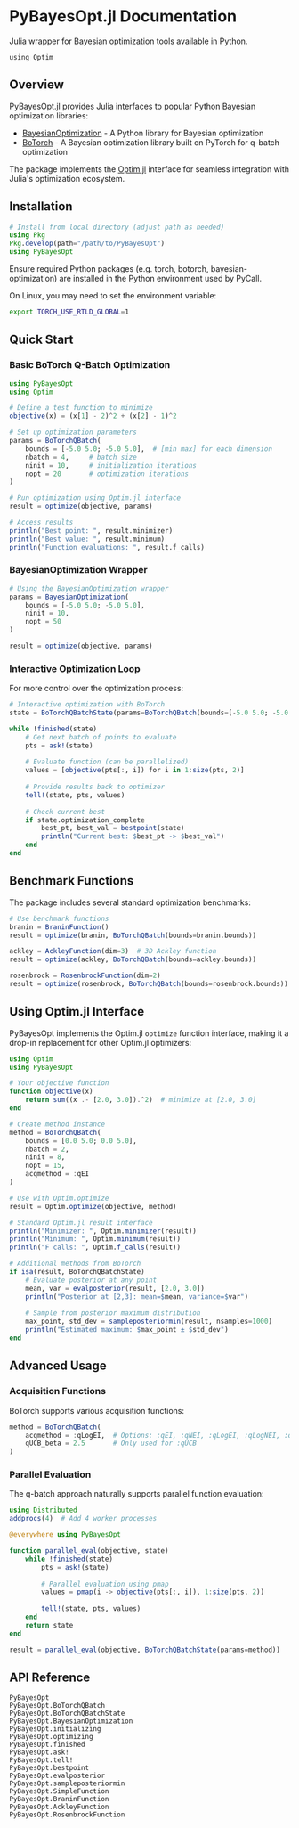 # PyBayesOpt.jl Documentation

Julia wrapper for Bayesian optimization tools available in Python.

```@setup index
using Optim
```

## Overview

PyBayesOpt.jl provides Julia interfaces to popular Python Bayesian optimization libraries:

- [BayesianOptimization](https://github.com/bayesian-optimization/BayesianOptimization) - A Python library for Bayesian optimization
- [BoTorch](https://botorch.org/) - A Bayesian optimization library built on PyTorch for q-batch optimization

The package implements the [Optim.jl](https://github.com/JuliaNLSolvers/Optim.jl) interface for seamless integration with Julia's optimization ecosystem.

## Installation

```julia
# Install from local directory (adjust path as needed)
using Pkg
Pkg.develop(path="/path/to/PyBayesOpt")
using PyBayesOpt
```

Ensure required Python packages (e.g. torch, botorch, bayesian-optimization) are installed in the Python environment used by PyCall.

On Linux, you may need to set the environment variable:
```bash
export TORCH_USE_RTLD_GLOBAL=1
```

## Quick Start

### Basic BoTorch Q-Batch Optimization

```julia
using PyBayesOpt
using Optim

# Define a test function to minimize
objective(x) = (x[1] - 2)^2 + (x[2] - 1)^2

# Set up optimization parameters
params = BoTorchQBatch(
    bounds = [-5.0 5.0; -5.0 5.0],  # [min max] for each dimension  
    nbatch = 4,     # batch size
    ninit = 10,     # initialization iterations
    nopt = 20       # optimization iterations
)

# Run optimization using Optim.jl interface
result = optimize(objective, params)

# Access results
println("Best point: ", result.minimizer)
println("Best value: ", result.minimum)
println("Function evaluations: ", result.f_calls)
```

### BayesianOptimization Wrapper

```julia
# Using the BayesianOptimization wrapper
params = BayesianOptimization(
    bounds = [-5.0 5.0; -5.0 5.0],
    ninit = 10,
    nopt = 50
)

result = optimize(objective, params)
```

### Interactive Optimization Loop

For more control over the optimization process:

```julia
# Interactive optimization with BoTorch
state = BoTorchQBatchState(params=BoTorchQBatch(bounds=[-5.0 5.0; -5.0 5.0]))

while !finished(state)
    # Get next batch of points to evaluate
    pts = ask!(state)
    
    # Evaluate function (can be parallelized)
    values = [objective(pts[:, i]) for i in 1:size(pts, 2)]
    
    # Provide results back to optimizer
    tell!(state, pts, values)
    
    # Check current best
    if state.optimization_complete
        best_pt, best_val = bestpoint(state)
        println("Current best: $best_pt -> $best_val")
    end
end
```

## Benchmark Functions

The package includes several standard optimization benchmarks:

```julia
# Use benchmark functions
branin = BraninFunction()
result = optimize(branin, BoTorchQBatch(bounds=branin.bounds))

ackley = AckleyFunction(dim=3)  # 3D Ackley function
result = optimize(ackley, BoTorchQBatch(bounds=ackley.bounds))

rosenbrock = RosenbrockFunction(dim=2)
result = optimize(rosenbrock, BoTorchQBatch(bounds=rosenbrock.bounds))
```

## Using Optim.jl Interface

PyBayesOpt implements the Optim.jl `optimize` function interface, making it a drop-in replacement for other Optim.jl optimizers:

```julia
using Optim
using PyBayesOpt

# Your objective function
function objective(x)
    return sum((x .- [2.0, 3.0]).^2)  # minimize at [2.0, 3.0]
end

# Create method instance
method = BoTorchQBatch(
    bounds = [0.0 5.0; 0.0 5.0],
    nbatch = 2,
    ninit = 8,
    nopt = 15,
    acqmethod = :qEI
)

# Use with Optim.optimize
result = Optim.optimize(objective, method)

# Standard Optim.jl result interface
println("Minimizer: ", Optim.minimizer(result))
println("Minimum: ", Optim.minimum(result))
println("F calls: ", Optim.f_calls(result))

# Additional methods from BoTorch
if isa(result, BoTorchQBatchState)
    # Evaluate posterior at any point
    mean, var = evalposterior(result, [2.0, 3.0])
    println("Posterior at [2,3]: mean=$mean, variance=$var")
    
    # Sample from posterior maximum distribution
    max_point, std_dev = sampleposteriormin(result, nsamples=1000)
    println("Estimated maximum: $max_point ± $std_dev")
end
```

## Advanced Usage

### Acquisition Functions

BoTorch supports various acquisition functions:

```julia
method = BoTorchQBatch(
    acqmethod = :qLogEI,  # Options: :qEI, :qNEI, :qLogEI, :qLogNEI, :qUCB, :qPI
    qUCB_beta = 2.5       # Only used for :qUCB
)
```

### Parallel Evaluation

The q-batch approach naturally supports parallel function evaluation:

```julia
using Distributed
addprocs(4)  # Add 4 worker processes

@everywhere using PyBayesOpt

function parallel_eval(objective, state)
    while !finished(state)
        pts = ask!(state)
        
        # Parallel evaluation using pmap
        values = pmap(i -> objective(pts[:, i]), 1:size(pts, 2))
        
        tell!(state, pts, values)
    end
    return state
end

result = parallel_eval(objective, BoTorchQBatchState(params=method))
```

## API Reference

```@docs
PyBayesOpt
PyBayesOpt.BoTorchQBatch
PyBayesOpt.BoTorchQBatchState
PyBayesOpt.BayesianOptimization
PyBayesOpt.initializing
PyBayesOpt.optimizing
PyBayesOpt.finished
PyBayesOpt.ask!
PyBayesOpt.tell!
PyBayesOpt.bestpoint
PyBayesOpt.evalposterior
PyBayesOpt.sampleposteriormin
PyBayesOpt.SimpleFunction
PyBayesOpt.BraninFunction
PyBayesOpt.AckleyFunction
PyBayesOpt.RosenbrockFunction
```

